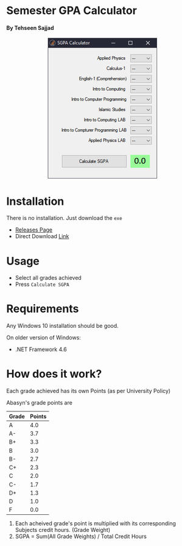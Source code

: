 ﻿# Semester GPA Calculator
#### By Tehseen Sajjad


<p align="center"

![View](sample.png)

# Installation
There is no installation. Just download the `exe`
- [Releases Page](https://github.com/tarpalantiri/semestergpa_calc/releases)
- Direct Download [Link](https://github.com/tarpalantiri/semestergpa_calc/releases/download/v2021.1.0/SGPA_Calc.exe)

# Usage
- Select all grades achieved
- Press `Calculate SGPA`


# Requirements
Any Windows 10 installation should be good.


On older version of Windows:
  - .NET Framework 4.6


# How does it work?
Each grade achieved has its own Points (as per University Policy)

Abasyn's grade points are

|Grade|Points|
|---|---|
|A|4.0|
|A-|3.7|
|B+|3.3|
|B|3.0|
|B-|2.7|
|C+|2.3|
|C|2.0|
|C-|1.7|
|D+|1.3|
|D|1.0|
|F|0.0|

1. Each acheived grade's point is multiplied with its corresponding Subjects credit hours. (Grade Weight)
2. SGPA = Sum(All Grade Weights) / Total Credit Hours







